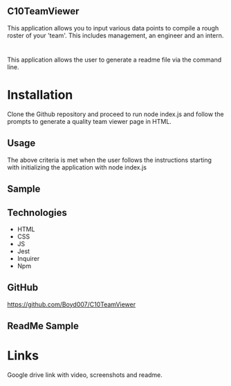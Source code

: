 ## C10TeamViewer

This application allows you to input various data points to compile a rough roster of your 'team'.  This includes management, an engineer and an intern.

#

This application allows the user to generate a readme file via the command line.  

# Installation 

Clone the Github repository and proceed to run node index.js and follow the prompts to generate a quality team viewer page in HTML. 

## Usage

The above criteria is met when the user follows the instructions starting with initializing the application with node index.js

## Sample



## Technologies

* HTML
* CSS
* JS
* Jest
* Inquirer 
* Npm

## GitHub

https://github.com/Boyd007/C10TeamViewer

## ReadMe Sample


# Links

Google drive link with video, screenshots and readme.


